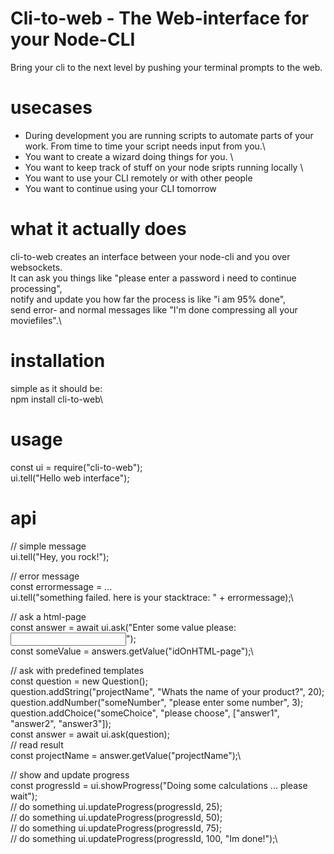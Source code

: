 # Cli-to-web - The Web-interface for your Node-CLI
Bring your cli to the next level by pushing your terminal prompts to the web.

# usecases
- During development you are running scripts to automate parts of your work. From time to time your script needs input from you.\
- You want to create a wizard doing things for you. \
- You want to keep track of stuff on your node sripts running locally \
- You want to use your CLI remotely or with other people
- You want to continue using your CLI tomorrow

# what it actually does
cli-to-web creates an interface between your node-cli and you over websockets.\
It can ask you things like "please enter a password i need to continue processing",\
notify and update you how far the process is like "i am 95% done",\
send error- and normal messages like "I'm done compressing all your moviefiles".\

# installation
simple as it should be:\
npm install cli-to-web\

# usage
const ui = require("cli-to-web");\
ui.tell("Hello web interface");


# api

// simple message\
ui.tell("Hey, you rock!");

// error message\
const errormessage = ...\
ui.tell("something failed. here is your stacktrace: " + errormessage);\

// ask a html-page\
const answer = await ui.ask("Enter some value please: <input id='idOnHTML-page'>");\
const someValue = answers.getValue("idOnHTML-page");\

// ask with predefined templates\
const question = new Question();\
question.addString("projectName", "Whats the name of your product?", 20);\
question.addNumber("someNumber", "please enter some number", 3);\
question.addChoice("someChoice", "please choose", ["answer1", "answer2", "answer3"]);\
const answer = await ui.ask(question);\
// read result\
const projectName = answer.getValue("projectName");\

// show and update progress\
const progressId = ui.showProgress("Doing some calculations ... please wait");\
// do something
ui.updateProgress(progressId, 25);\
// do something
ui.updateProgress(progressId, 50);\
// do something
ui.updateProgress(progressId, 75);\
// do something
ui.updateProgress(progressId, 100, "Im done!");\